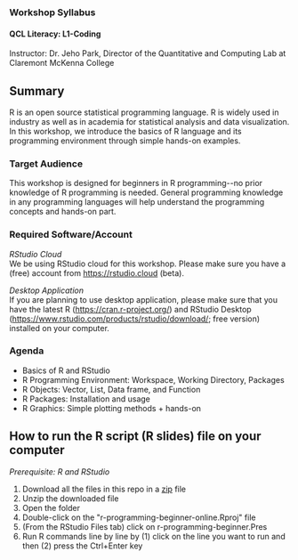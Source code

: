 ### Workshop Syllabus
#### QCL Literacy: L1-Coding

Instructor: Dr. Jeho Park, Director of the Quantitative and Computing Lab at Claremont McKenna College

## Summary
R is an open source statistical programming language. R is widely used in industry as well as in academia for statistical analysis and data visualization. In this workshop, we introduce the basics of R language and its programming environment through simple hands-on examples.

### Target Audience 
This workshop is designed for beginners in R programming--no prior knowledge of R programming is needed. General programming knowledge in any programming languages will help understand the programming concepts and hands-on part.   

### Required Software/Account
_RStudio Cloud_  
We be using RStudio cloud for this workshop. Please make sure you have a (free) account from https://rstudio.cloud (beta). 

_Desktop Application_  
If you are planning to use desktop application, please make sure that you have the latest R (https://cran.r-project.org/) and RStudio Desktop (https://www.rstudio.com/products/rstudio/download/; free version) installed on your computer.

### Agenda
- Basics of R and RStudio
- R Programming Environment: Workspace, Working Directory, Packages
- R Objects: Vector, List, Data frame, and Function
- R Packages: Installation and usage
- R Graphics: Simple plotting methods + hands-on

## How to run the R script (R slides) file on your computer
_Prerequisite: R and RStudio_
1. Download all the files in this repo in a [zip](https://github.com/CMC-QCL/r-programming-beginner-online/archive/master.zip) file
1. Unzip the downloaded file
1. Open the folder 
1. Double-click on the "r-programming-beginner-online.Rproj" file
1. (From the RStudio Files tab) click on r-programming-beginner.Pres
1. Run R commands line by line by (1) click on the line you want to run and then (2) press the Ctrl+Enter key


